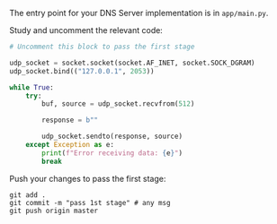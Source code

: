 The entry point for your DNS Server implementation is in `app/main.py`.

Study and uncomment the relevant code: 

```python
# Uncomment this block to pass the first stage

udp_socket = socket.socket(socket.AF_INET, socket.SOCK_DGRAM)
udp_socket.bind(("127.0.0.1", 2053))

while True:
    try:
        buf, source = udp_socket.recvfrom(512)

        response = b""

        udp_socket.sendto(response, source)
    except Exception as e:
        print(f"Error receiving data: {e}")
        break
```

Push your changes to pass the first stage:

```
git add .
git commit -m "pass 1st stage" # any msg
git push origin master
```
